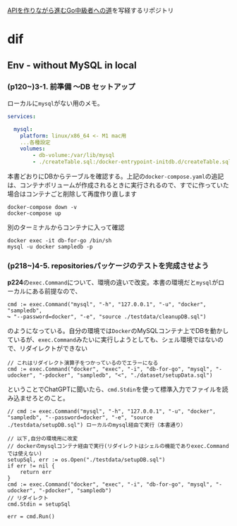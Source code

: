 [APIを作りながら進むGo中級者への道](https://techbookfest.org/product/jXDAEU1dR53kbZkgtDm9zx)を写経するリポジトリ

# dif

## Env - without MySQL in local
### (p120~)3-1. 前準備 〜DB セットアップ

ローカルに`mysql`がない用のメモ。

```docker-compose.yaml
services:

  mysql:
    platform: linux/x86_64 <- M1 mac用
    ...各種設定
    volumes:
        - db-volume:/var/lib/mysql
        - ./createTable.sql:/docker-entrypoint-initdb.d/createTable.sql <- これを追加した
```

本書どおりにDBからテーブルを確認する。上記の`docker-compose.yaml`の追記は、コンテナボリュームが作成されるときに実行されるので、すでに作っていた場合はコンテナごと削除して再度作り直します

```
docker-compose down -v
docker-compose up
```

別のターミナルからコンテナに入って確認
```
docker exec -it db-for-go /bin/sh
mysql -u docker sampledb -p
```

### (p218~)4-5. repositoriesパッケージのテストを完成させよう
**p224**の`exec.Command`について、環境の違いで改変。本書の環境だと`mysql`がローカルにある前提なので、

```golang
cmd := exec.Command("mysql", "-h", "127.0.0.1", "-u", "docker", "sampledb",
↪ "--password=docker", "-e", "source ./testdata/cleanupDB.sql")
```

のようになっている。自分の環境では`Docker`のMySQLコンテナ上でDBを動かしているが、`exec.Command`みたいに実行しようとしても、シェル環境ではないので、リダイレクトができない
```golang
// これはリダイレクト演算子をつかっているのでエラーになる
cmd := exec.Command("docker", "exec", "-i", "db-for-go", "mysql", "-udocker", "-pdocker", "sampledb", "<", "./dataset/setupData.sql")
```

ということでChatGPTに聞いたら、`cmd.Stdin`を使って標準入力でファイルを読み込ませろとのこと。

```golang
// cmd := exec.Command("mysql", "-h", "127.0.0.1", "-u", "docker", "sampledb", "--password=docker", "-e", "source ./testdata/setupDB.sql") ローカルのmysql経由で実行（本書通り）

// 以下,自分の環境用に改変
// dockerのmysqlコンテナ経由で実行(リダイレクトはシェルの機能でありexec.Commandでは使えない)
setupSql, err := os.Open("./testdata/setupDB.sql")
if err != nil {
    return err
}
cmd := exec.Command("docker", "exec", "-i", "db-for-go", "mysql", "-udocker", "-pdocker", "sampledb")
// リダイレクト
cmd.Stdin = setupSql

err = cmd.Run()
```